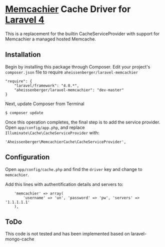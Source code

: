 # [Memcachier](http://memcachier.com/) Cache Driver for [Laravel 4](http://laravel.com/)

This is a replacement for the builtin CacheServiceProvider with support for Memcachier a managed hosted Memcache.


## Installation

Begin by installing this package through Composer. Edit your project's `composer.json` file to require `aheissenberger/laravel-memcachier`

	"require": {
	    "laravel/framework": "4.0.*",
	    "aheissenberger/laravel-memcachier": "dev-master"
	}

Next, update Composer from Terminal

	$ composer update

Once this operation completes, the final step is to add the service provider. Open `app/config/app.php`, and replace `Illuminate\Cache\CacheServiceProvider` with:

	'Aheissenberger\MemcachierCache\CacheServiceProvider',


## Configuration

Open `app/config/cache.php` and find the `driver` key and change to `memcachier`.

Add this lines with authentification details and servers to:

		'memcachier' => array(
			'username' => 'un', 'password' => 'pw', 'servers' => '1.1.1.1.1'
		),


## ToDo
This code is not tested and has been implemented based on laravel-mongo-cache
